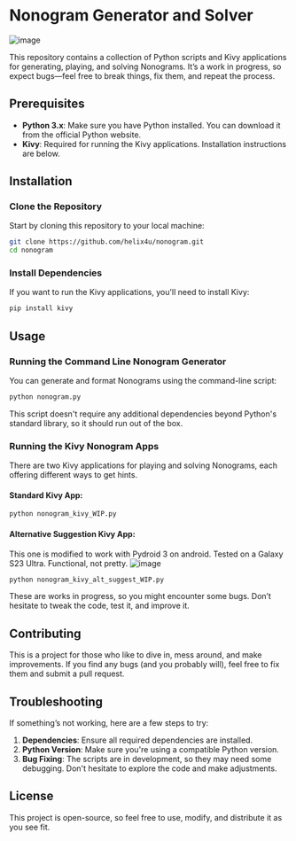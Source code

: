 # Nonogram Generator and Solver
![image](https://github.com/user-attachments/assets/70f5aa32-1300-4dfc-9ac3-7a19f64b9efc)

This repository contains a collection of Python scripts and Kivy applications for generating, playing, and solving Nonograms. It’s a work in progress, so expect bugs—feel free to break things, fix them, and repeat the process.

## Prerequisites

- **Python 3.x**: Make sure you have Python installed. You can download it from the official Python website.
- **Kivy**: Required for running the Kivy applications. Installation instructions are below.

## Installation

### Clone the Repository

Start by cloning this repository to your local machine:

```bash
git clone https://github.com/helix4u/nonogram.git
cd nonogram
```

### Install Dependencies

If you want to run the Kivy applications, you'll need to install Kivy:

```bash
pip install kivy
```

## Usage

### Running the Command Line Nonogram Generator

You can generate and format Nonograms using the command-line script:

```bash
python nonogram.py
```

This script doesn't require any additional dependencies beyond Python's standard library, so it should run out of the box.

### Running the Kivy Nonogram Apps

There are two Kivy applications for playing and solving Nonograms, each offering different ways to get hints.

#### Standard Kivy App:

```bash
python nonogram_kivy_WIP.py
```

#### Alternative Suggestion Kivy App:

This one is modified to work with Pydroid 3 on android. Tested on a Galaxy S23 Ultra. Functional, not pretty. ![image](https://github.com/user-attachments/assets/5840f8f8-6d1b-4eed-a0e7-5d43dd69cd3e)




```bash
python nonogram_kivy_alt_suggest_WIP.py
```

These are works in progress, so you might encounter some bugs. Don’t hesitate to tweak the code, test it, and improve it.

## Contributing

This is a project for those who like to dive in, mess around, and make improvements. If you find any bugs (and you probably will), feel free to fix them and submit a pull request.

## Troubleshooting

If something’s not working, here are a few steps to try:

1. **Dependencies**: Ensure all required dependencies are installed.
2. **Python Version**: Make sure you're using a compatible Python version.
3. **Bug Fixing**: The scripts are in development, so they may need some debugging. Don't hesitate to explore the code and make adjustments.

## License

This project is open-source, so feel free to use, modify, and distribute it as you see fit.
